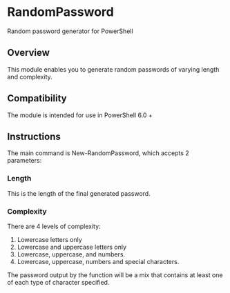 # RandomPassword

Random password generator for PowerShell

## Overview

This module enables you to generate random passwords of varying length and complexity.

## Compatibility

The module is intended for use in PowerShell 6.0 +

## Instructions

The main command is New-RandomPassword, which accepts 2 parameters:

### Length

This is the length of the final generated password.

### Complexity

There are 4 levels of complexity:

1. Lowercase letters only
2. Lowercase and uppercase letters only
3. Lowercase, uppercase, and numbers.
4. Lowercase, uppercase, numbers and special characters.

The password output by the function will be a mix that contains at least one of each type of character specified.
